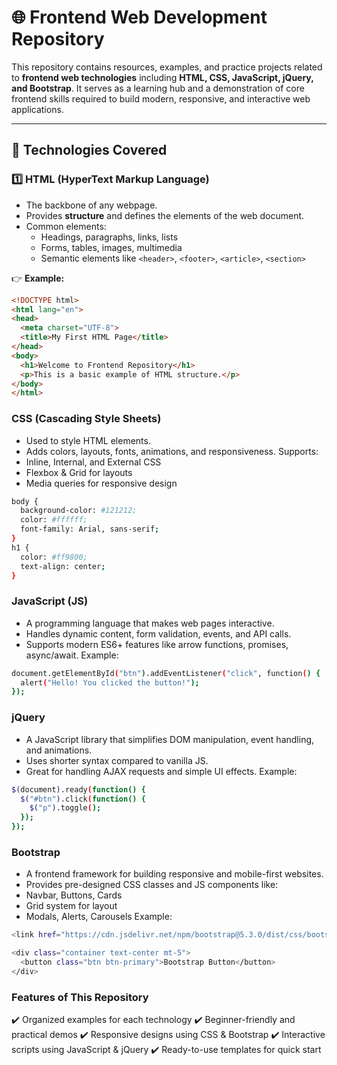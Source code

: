 # 🌐 Frontend Web Development Repository

This repository contains resources, examples, and practice projects related to **frontend web technologies** including **HTML, CSS, JavaScript, jQuery, and Bootstrap**. It serves as a learning hub and a demonstration of core frontend skills required to build modern, responsive, and interactive web applications.  

---

## 📌 Technologies Covered  

### 1️⃣ HTML (HyperText Markup Language)
- The backbone of any webpage.
- Provides **structure** and defines the elements of the web document.
- Common elements:
  - Headings, paragraphs, links, lists
  - Forms, tables, images, multimedia
  - Semantic elements like `<header>`, `<footer>`, `<article>`, `<section>`  

👉 **Example:**
```html
<!DOCTYPE html>
<html lang="en">
<head>
  <meta charset="UTF-8">
  <title>My First HTML Page</title>
</head>
<body>
  <h1>Welcome to Frontend Repository</h1>
  <p>This is a basic example of HTML structure.</p>
</body>
</html>
```
### CSS (Cascading Style Sheets)

- Used to style HTML elements.
- Adds colors, layouts, fonts, animations, and responsiveness.
Supports:
- Inline, Internal, and External CSS
- Flexbox & Grid for layouts
- Media queries for responsive design
```bash
body {
  background-color: #121212;
  color: #ffffff;
  font-family: Arial, sans-serif;
}
h1 {
  color: #ff9800;
  text-align: center;
}
```
### JavaScript (JS)

- A programming language that makes web pages interactive.
- Handles dynamic content, form validation, events, and API calls.
- Supports modern ES6+ features like arrow functions, promises, async/await.
Example:
```bash
document.getElementById("btn").addEventListener("click", function() {
  alert("Hello! You clicked the button!");
});
```
### jQuery

- A JavaScript library that simplifies DOM manipulation, event handling, and animations.
- Uses shorter syntax compared to vanilla JS.
- Great for handling AJAX requests and simple UI effects.
Example:
```bash
$(document).ready(function() {
  $("#btn").click(function() {
    $("p").toggle();
  });
});
```
### Bootstrap

- A frontend framework for building responsive and mobile-first websites.
- Provides pre-designed CSS classes and JS components like:
- Navbar, Buttons, Cards
- Grid system for layout
- Modals, Alerts, Carousels
Example:
```bash
<link href="https://cdn.jsdelivr.net/npm/bootstrap@5.3.0/dist/css/bootstrap.min.css" rel="stylesheet">

<div class="container text-center mt-5">
  <button class="btn btn-primary">Bootstrap Button</button>
</div>
```
### Features of This Repository

✔️ Organized examples for each technology
✔️ Beginner-friendly and practical demos
✔️ Responsive designs using CSS & Bootstrap
✔️ Interactive scripts using JavaScript & jQuery
✔️ Ready-to-use templates for quick start
